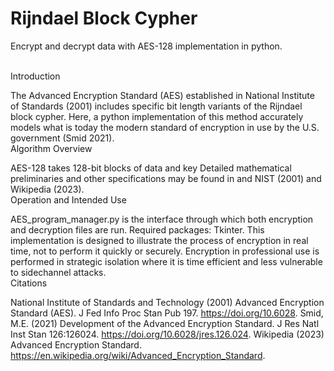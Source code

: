 # Rijndael Block Cypher
Encrypt and decrypt data with AES-128 implementation in python.

<br/>
Introduction

The Advanced Encryption Standard (AES) established in National Institute of Standards (2001) includes specific bit length variants of the Rijndael block cypher. Here, a python implementation of this method accurately models what is today the modern standard of encryption in use by the U.S. government (Smid 2021).
<br/>
Algorithm Overview

AES-128 takes 128-bit blocks of data and key
Detailed mathematical preliminaries and other specifications may be found in and NIST (2001) and Wikipedia (2023).
<br/>
Operation and Intended Use

AES_program_manager.py is the interface through which both encryption and decryption files are run. Required packages: Tkinter.
This implementation is designed to illustrate the process of encryption in real time, not to perform it quickly or securely. Encryption in professional use is performed in strategic isolation where it is time efficient and less vulnerable to sidechannel attacks.
<br/>
Citations

National Institute of Standards and Technology (2001) Advanced Encryption Standard (AES). J Fed Info Proc Stan Pub 197. https://doi.org/10.6028.
Smid, M.E. (2021) Development of the Advanced Encryption Standard. J Res Natl Inst Stan 126:126024. https://doi.org/10.6028/jres.126.024.
Wikipedia (2023) Advanced Encryption Standard. https://en.wikipedia.org/wiki/Advanced_Encryption_Standard.
